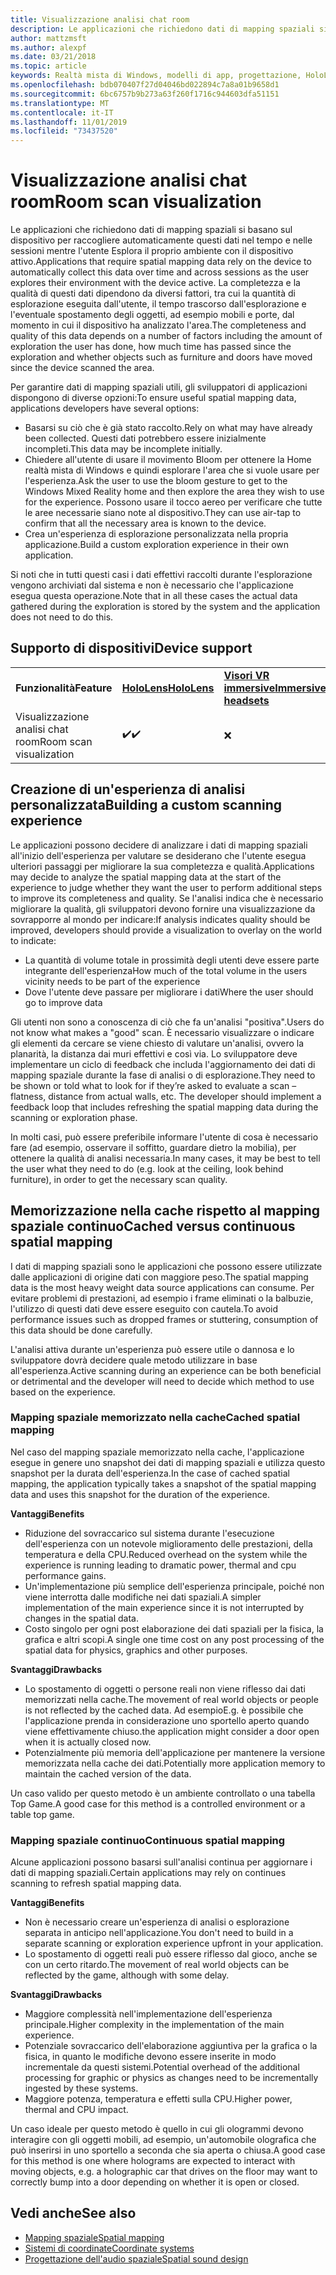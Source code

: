 ```yaml
---
title: Visualizzazione analisi chat room
description: Le applicazioni che richiedono dati di mapping spaziali si basano sul dispositivo per raccogliere automaticamente questi dati nel tempo e nelle sessioni mentre l'utente Esplora il proprio ambiente con il dispositivo attivo.
author: mattzmsft
ms.author: alexpf
ms.date: 03/21/2018
ms.topic: article
keywords: Realtà mista di Windows, modelli di app, progettazione, HoloLens, analisi chat room, mapping spaziale, mesh
ms.openlocfilehash: bdb070407f27d04046bd022894c7a8a01b9658d1
ms.sourcegitcommit: 6bc6757b9b273a63f260f1716c944603dfa51151
ms.translationtype: MT
ms.contentlocale: it-IT
ms.lasthandoff: 11/01/2019
ms.locfileid: "73437520"
---
```

# <a name="room-scan-visualization"></a><span data-ttu-id="b0f07-104">Visualizzazione analisi chat room</span><span class="sxs-lookup"><span data-stu-id="b0f07-104">Room scan visualization</span></span>

<span data-ttu-id="b0f07-105">Le applicazioni che richiedono dati di mapping spaziali si basano sul dispositivo per raccogliere automaticamente questi dati nel tempo e nelle sessioni mentre l'utente Esplora il proprio ambiente con il dispositivo attivo.</span><span class="sxs-lookup"><span data-stu-id="b0f07-105">Applications that require spatial mapping data rely on the device to automatically collect this data over time and across sessions as the user explores their environment with the device active.</span></span> <span data-ttu-id="b0f07-106">La completezza e la qualità di questi dati dipendono da diversi fattori, tra cui la quantità di esplorazione eseguita dall'utente, il tempo trascorso dall'esplorazione e l'eventuale spostamento degli oggetti, ad esempio mobili e porte, dal momento in cui il dispositivo ha analizzato l'area.</span><span class="sxs-lookup"><span data-stu-id="b0f07-106">The completeness and quality of this data depends on a number of factors including the amount of exploration the user has done, how much time has passed since the exploration and whether objects such as furniture and doors have moved since the device scanned the area.</span></span>

<span data-ttu-id="b0f07-107">Per garantire dati di mapping spaziali utili, gli sviluppatori di applicazioni dispongono di diverse opzioni:</span><span class="sxs-lookup"><span data-stu-id="b0f07-107">To ensure useful spatial mapping data, applications developers have several options:</span></span>
* <span data-ttu-id="b0f07-108">Basarsi su ciò che è già stato raccolto.</span><span class="sxs-lookup"><span data-stu-id="b0f07-108">Rely on what may have already been collected.</span></span> <span data-ttu-id="b0f07-109">Questi dati potrebbero essere inizialmente incompleti.</span><span class="sxs-lookup"><span data-stu-id="b0f07-109">This data may be incomplete initially.</span></span>
* <span data-ttu-id="b0f07-110">Chiedere all'utente di usare il movimento Bloom per ottenere la Home realtà mista di Windows e quindi esplorare l'area che si vuole usare per l'esperienza.</span><span class="sxs-lookup"><span data-stu-id="b0f07-110">Ask the user to use the bloom gesture to get to the Windows Mixed Reality home and then explore the area they wish to use for the experience.</span></span> <span data-ttu-id="b0f07-111">Possono usare il tocco aereo per verificare che tutte le aree necessarie siano note al dispositivo.</span><span class="sxs-lookup"><span data-stu-id="b0f07-111">They can use air-tap to confirm that all the necessary area is known to the device.</span></span>
* <span data-ttu-id="b0f07-112">Crea un'esperienza di esplorazione personalizzata nella propria applicazione.</span><span class="sxs-lookup"><span data-stu-id="b0f07-112">Build a custom exploration experience in their own application.</span></span>

<span data-ttu-id="b0f07-113">Si noti che in tutti questi casi i dati effettivi raccolti durante l'esplorazione vengono archiviati dal sistema e non è necessario che l'applicazione esegua questa operazione.</span><span class="sxs-lookup"><span data-stu-id="b0f07-113">Note that in all these cases the actual data gathered during the exploration is stored by the system and the application does not need to do this.</span></span>

## <a name="device-support"></a><span data-ttu-id="b0f07-114">Supporto di dispositivi</span><span class="sxs-lookup"><span data-stu-id="b0f07-114">Device support</span></span>

<table>
    <colgroup>
    <col width="33%" />
    <col width="33%" />
    <col width="33%" />
    </colgroup>
    <tr>
        <td><span data-ttu-id="b0f07-115"><strong>Funzionalità</strong></span><span class="sxs-lookup"><span data-stu-id="b0f07-115"><strong>Feature</strong></span></span></td>
        <td><span data-ttu-id="b0f07-116"><a href="hololens-hardware-details.md"><strong>HoloLens</strong></a></span><span class="sxs-lookup"><span data-stu-id="b0f07-116"><a href="hololens-hardware-details.md"><strong>HoloLens</strong></a></span></span></td>
        <td><span data-ttu-id="b0f07-117"><a href="immersive-headset-hardware-details.md"><strong>Visori VR immersive</strong></a></span><span class="sxs-lookup"><span data-stu-id="b0f07-117"><a href="immersive-headset-hardware-details.md"><strong>Immersive headsets</strong></a></span></span></td>
    </tr>
     <tr>
        <td><span data-ttu-id="b0f07-118">Visualizzazione analisi chat room</span><span class="sxs-lookup"><span data-stu-id="b0f07-118">Room scan visualization</span></span></td>
        <td><span data-ttu-id="b0f07-119">✔️</span><span class="sxs-lookup"><span data-stu-id="b0f07-119">✔️</span></span></td>
        <td>❌</td>
    </tr>
</table>



## <a name="building-a-custom-scanning-experience"></a><span data-ttu-id="b0f07-120">Creazione di un'esperienza di analisi personalizzata</span><span class="sxs-lookup"><span data-stu-id="b0f07-120">Building a custom scanning experience</span></span>

<span data-ttu-id="b0f07-121">Le applicazioni possono decidere di analizzare i dati di mapping spaziali all'inizio dell'esperienza per valutare se desiderano che l'utente esegua ulteriori passaggi per migliorare la sua completezza e qualità.</span><span class="sxs-lookup"><span data-stu-id="b0f07-121">Applications may decide to analyze the spatial mapping data at the start of the experience to judge whether they want the user to perform additional steps to improve its completeness and quality.</span></span> <span data-ttu-id="b0f07-122">Se l'analisi indica che è necessario migliorare la qualità, gli sviluppatori devono fornire una visualizzazione da sovrapporre al mondo per indicare:</span><span class="sxs-lookup"><span data-stu-id="b0f07-122">If analysis indicates quality should be improved, developers should provide a visualization to overlay on the world to indicate:</span></span>
* <span data-ttu-id="b0f07-123">La quantità di volume totale in prossimità degli utenti deve essere parte integrante dell'esperienza</span><span class="sxs-lookup"><span data-stu-id="b0f07-123">How much of the total volume in the users vicinity needs to be part of the experience</span></span>
* <span data-ttu-id="b0f07-124">Dove l'utente deve passare per migliorare i dati</span><span class="sxs-lookup"><span data-stu-id="b0f07-124">Where the user should go to improve data</span></span>

<span data-ttu-id="b0f07-125">Gli utenti non sono a conoscenza di ciò che fa un'analisi "positiva".</span><span class="sxs-lookup"><span data-stu-id="b0f07-125">Users do not know what makes a "good" scan.</span></span> <span data-ttu-id="b0f07-126">È necessario visualizzare o indicare gli elementi da cercare se viene chiesto di valutare un'analisi, ovvero la planarità, la distanza dai muri effettivi e così via. Lo sviluppatore deve implementare un ciclo di feedback che includa l'aggiornamento dei dati di mapping spaziale durante la fase di analisi o di esplorazione.</span><span class="sxs-lookup"><span data-stu-id="b0f07-126">They need to be shown or told what to look for if they’re asked to evaluate a scan – flatness, distance from actual walls, etc. The developer should implement a feedback loop that includes refreshing the spatial mapping data during the scanning or exploration phase.</span></span>

<span data-ttu-id="b0f07-127">In molti casi, può essere preferibile informare l'utente di cosa è necessario fare (ad esempio, osservare il soffitto, guardare dietro la mobilia), per ottenere la qualità di analisi necessaria.</span><span class="sxs-lookup"><span data-stu-id="b0f07-127">In many cases, it may be best to tell the user what they need to do (e.g. look at the ceiling, look behind furniture), in order to get the necessary scan quality.</span></span>

## <a name="cached-versus-continuous-spatial-mapping"></a><span data-ttu-id="b0f07-128">Memorizzazione nella cache rispetto al mapping spaziale continuo</span><span class="sxs-lookup"><span data-stu-id="b0f07-128">Cached versus continuous spatial mapping</span></span>

<span data-ttu-id="b0f07-129">I dati di mapping spaziali sono le applicazioni che possono essere utilizzate dalle applicazioni di origine dati con maggiore peso.</span><span class="sxs-lookup"><span data-stu-id="b0f07-129">The spatial mapping data is the most heavy weight data source applications can consume.</span></span> <span data-ttu-id="b0f07-130">Per evitare problemi di prestazioni, ad esempio i frame eliminati o la balbuzie, l'utilizzo di questi dati deve essere eseguito con cautela.</span><span class="sxs-lookup"><span data-stu-id="b0f07-130">To avoid performance issues such as dropped frames or stuttering, consumption of this data should be done carefully.</span></span>

<span data-ttu-id="b0f07-131">L'analisi attiva durante un'esperienza può essere utile o dannosa e lo sviluppatore dovrà decidere quale metodo utilizzare in base all'esperienza.</span><span class="sxs-lookup"><span data-stu-id="b0f07-131">Active scanning during an experience can be both beneficial or detrimental and the developer will need to decide which method to use based on the experience.</span></span>

### <a name="cached-spatial-mapping"></a><span data-ttu-id="b0f07-132">Mapping spaziale memorizzato nella cache</span><span class="sxs-lookup"><span data-stu-id="b0f07-132">Cached spatial mapping</span></span>

<span data-ttu-id="b0f07-133">Nel caso del mapping spaziale memorizzato nella cache, l'applicazione esegue in genere uno snapshot dei dati di mapping spaziali e utilizza questo snapshot per la durata dell'esperienza.</span><span class="sxs-lookup"><span data-stu-id="b0f07-133">In the case of cached spatial mapping, the application typically takes a snapshot of the spatial mapping data and uses this snapshot for the duration of the experience.</span></span>

<span data-ttu-id="b0f07-134">**Vantaggi**</span><span class="sxs-lookup"><span data-stu-id="b0f07-134">**Benefits**</span></span>
* <span data-ttu-id="b0f07-135">Riduzione del sovraccarico sul sistema durante l'esecuzione dell'esperienza con un notevole miglioramento delle prestazioni, della temperatura e della CPU.</span><span class="sxs-lookup"><span data-stu-id="b0f07-135">Reduced overhead on the system while the experience is running leading to dramatic power, thermal and cpu performance gains.</span></span>
* <span data-ttu-id="b0f07-136">Un'implementazione più semplice dell'esperienza principale, poiché non viene interrotta dalle modifiche nei dati spaziali.</span><span class="sxs-lookup"><span data-stu-id="b0f07-136">A simpler implementation of the main experience since it is not interrupted by changes in the spatial data.</span></span>
* <span data-ttu-id="b0f07-137">Costo singolo per ogni post elaborazione dei dati spaziali per la fisica, la grafica e altri scopi.</span><span class="sxs-lookup"><span data-stu-id="b0f07-137">A single one time cost on any post processing of the spatial data for physics, graphics and other purposes.</span></span>

<span data-ttu-id="b0f07-138">**Svantaggi**</span><span class="sxs-lookup"><span data-stu-id="b0f07-138">**Drawbacks**</span></span>
* <span data-ttu-id="b0f07-139">Lo spostamento di oggetti o persone reali non viene riflesso dai dati memorizzati nella cache.</span><span class="sxs-lookup"><span data-stu-id="b0f07-139">The movement of real world objects or people is not reflected by the cached data.</span></span> <span data-ttu-id="b0f07-140">Ad esempio</span><span class="sxs-lookup"><span data-stu-id="b0f07-140">E.g.</span></span> <span data-ttu-id="b0f07-141">è possibile che l'applicazione prenda in considerazione uno sportello aperto quando viene effettivamente chiuso.</span><span class="sxs-lookup"><span data-stu-id="b0f07-141">the application might consider a door open when it is actually closed now.</span></span>
* <span data-ttu-id="b0f07-142">Potenzialmente più memoria dell'applicazione per mantenere la versione memorizzata nella cache dei dati.</span><span class="sxs-lookup"><span data-stu-id="b0f07-142">Potentially more application memory to maintain the cached version of the data.</span></span>

<span data-ttu-id="b0f07-143">Un caso valido per questo metodo è un ambiente controllato o una tabella Top Game.</span><span class="sxs-lookup"><span data-stu-id="b0f07-143">A good case for this method is a controlled environment or a table top game.</span></span>

### <a name="continuous-spatial-mapping"></a><span data-ttu-id="b0f07-144">Mapping spaziale continuo</span><span class="sxs-lookup"><span data-stu-id="b0f07-144">Continuous spatial mapping</span></span>

<span data-ttu-id="b0f07-145">Alcune applicazioni possono basarsi sull'analisi continua per aggiornare i dati di mapping spaziali.</span><span class="sxs-lookup"><span data-stu-id="b0f07-145">Certain applications may rely on continues scanning to refresh spatial mapping data.</span></span>

<span data-ttu-id="b0f07-146">**Vantaggi**</span><span class="sxs-lookup"><span data-stu-id="b0f07-146">**Benefits**</span></span>
* <span data-ttu-id="b0f07-147">Non è necessario creare un'esperienza di analisi o esplorazione separata in anticipo nell'applicazione.</span><span class="sxs-lookup"><span data-stu-id="b0f07-147">You don't need to build in a separate scanning or exploration experience upfront in your application.</span></span>
* <span data-ttu-id="b0f07-148">Lo spostamento di oggetti reali può essere riflesso dal gioco, anche se con un certo ritardo.</span><span class="sxs-lookup"><span data-stu-id="b0f07-148">The movement of real world objects can be reflected by the game, although with some delay.</span></span>

<span data-ttu-id="b0f07-149">**Svantaggi**</span><span class="sxs-lookup"><span data-stu-id="b0f07-149">**Drawbacks**</span></span>
* <span data-ttu-id="b0f07-150">Maggiore complessità nell'implementazione dell'esperienza principale.</span><span class="sxs-lookup"><span data-stu-id="b0f07-150">Higher complexity in the implementation of the main experience.</span></span>
* <span data-ttu-id="b0f07-151">Potenziale sovraccarico dell'elaborazione aggiuntiva per la grafica o la fisica, in quanto le modifiche devono essere inserite in modo incrementale da questi sistemi.</span><span class="sxs-lookup"><span data-stu-id="b0f07-151">Potential overhead of the additional processing for graphic or physics as changes need to be incrementally ingested by these systems.</span></span>
* <span data-ttu-id="b0f07-152">Maggiore potenza, temperatura e effetti sulla CPU.</span><span class="sxs-lookup"><span data-stu-id="b0f07-152">Higher power, thermal and CPU impact.</span></span>

<span data-ttu-id="b0f07-153">Un caso ideale per questo metodo è quello in cui gli ologrammi devono interagire con gli oggetti mobili, ad esempio, un'automobile olografica che può inserirsi in uno sportello a seconda che sia aperta o chiusa.</span><span class="sxs-lookup"><span data-stu-id="b0f07-153">A good case for this method is one where holograms are expected to interact with moving objects, e.g. a holographic car that drives on the floor may want to correctly bump into a door depending on whether it is open or closed.</span></span>

## <a name="see-also"></a><span data-ttu-id="b0f07-154">Vedi anche</span><span class="sxs-lookup"><span data-stu-id="b0f07-154">See also</span></span>
* [<span data-ttu-id="b0f07-155">Mapping spaziale</span><span class="sxs-lookup"><span data-stu-id="b0f07-155">Spatial mapping</span></span>](spatial-mapping.md)
* [<span data-ttu-id="b0f07-156">Sistemi di coordinate</span><span class="sxs-lookup"><span data-stu-id="b0f07-156">Coordinate systems</span></span>](coordinate-systems.md)
* [<span data-ttu-id="b0f07-157">Progettazione dell'audio spaziale</span><span class="sxs-lookup"><span data-stu-id="b0f07-157">Spatial sound design</span></span>](spatial-sound-design.md)
